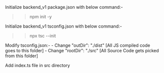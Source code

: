 Initialize backend_v1 package.json with below command:-
>> npm init -y

Initialize backend_v1 tsconfig.json with below command:-
>> npx tsc --init

Modify tsconfig.json:-
    - Change "outDir": "./dist"  [All JS compiled code goes to this folder]
    - Change "rootDir": "./src"  [All Source Code gets picked from this folder]

Add index.ts file in src directory